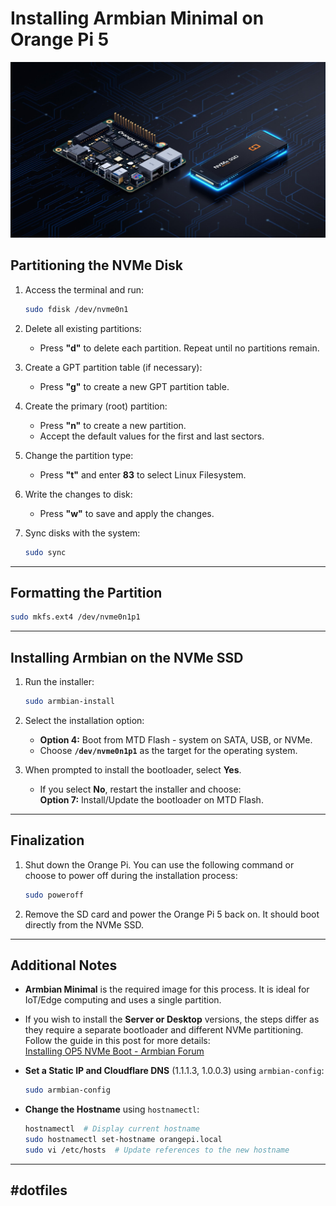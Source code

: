 # Installing Armbian Minimal on Orange Pi 5

![orangepi-armbian-minimal](orangepi.jpeg)

## Partitioning the NVMe Disk

1. Access the terminal and run:

   ```bash
   sudo fdisk /dev/nvme0n1
   ```

2. Delete all existing partitions:

   - Press **"d"** to delete each partition. Repeat until no partitions remain.

3. Create a GPT partition table (if necessary):

   - Press **"g"** to create a new GPT partition table.

4. Create the primary (root) partition:

   - Press **"n"** to create a new partition.
   - Accept the default values for the first and last sectors.

5. Change the partition type:

   - Press **"t"** and enter **83** to select Linux Filesystem.

6. Write the changes to disk:

   - Press **"w"** to save and apply the changes.

7. Sync disks with the system:

   ```bash
   sudo sync
   ```

---

## Formatting the Partition

```bash
sudo mkfs.ext4 /dev/nvme0n1p1
```

---

## Installing Armbian on the NVMe SSD

1. Run the installer:

   ```bash
   sudo armbian-install
   ```

2. Select the installation option:

   - **Option 4:** Boot from MTD Flash - system on SATA, USB, or NVMe.
   - Choose **`/dev/nvme0n1p1`** as the target for the operating system.

3. When prompted to install the bootloader, select **Yes**.
   - If you select **No**, restart the installer and choose:  
     **Option 7:** Install/Update the bootloader on MTD Flash.

---

## Finalization

1. Shut down the Orange Pi. You can use the following command or choose to power off during the installation process:

   ```bash
   sudo poweroff
   ```

2. Remove the SD card and power the Orange Pi 5 back on. It should boot directly from the NVMe SSD.

---

## Additional Notes

- **Armbian Minimal** is the required image for this process. It is ideal for IoT/Edge computing and uses a single partition.
- If you wish to install the **Server or Desktop** versions, the steps differ as they require a separate bootloader and different NVMe partitioning. Follow the guide in this post for more details:  
  [Installing OP5 NVMe Boot - Armbian Forum](https://forum.armbian.com/topic/27527-installing-op5-nmve-boot/)

- **Set a Static IP and Cloudflare DNS** (1.1.1.3, 1.0.0.3) using `armbian-config`:

  ```bash
  sudo armbian-config
  ```

- **Change the Hostname** using `hostnamectl`:

  ```bash
  hostnamectl  # Display current hostname
  sudo hostnamectl set-hostname orangepi.local
  sudo vi /etc/hosts  # Update references to the new hostname
  ```

---

## #dotfiles
